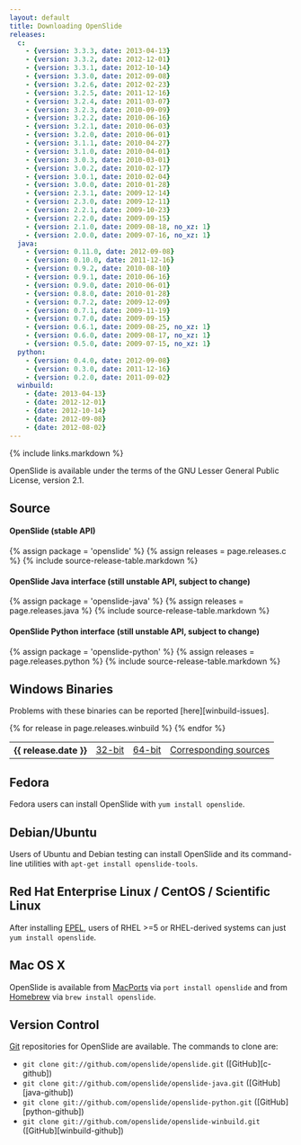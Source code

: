 ```yaml
---
layout: default
title: Downloading OpenSlide
releases:
  c:
    - {version: 3.3.3, date: 2013-04-13}
    - {version: 3.3.2, date: 2012-12-01}
    - {version: 3.3.1, date: 2012-10-14}
    - {version: 3.3.0, date: 2012-09-08}
    - {version: 3.2.6, date: 2012-02-23}
    - {version: 3.2.5, date: 2011-12-16}
    - {version: 3.2.4, date: 2011-03-07}
    - {version: 3.2.3, date: 2010-09-09}
    - {version: 3.2.2, date: 2010-06-16}
    - {version: 3.2.1, date: 2010-06-03}
    - {version: 3.2.0, date: 2010-06-01}
    - {version: 3.1.1, date: 2010-04-27}
    - {version: 3.1.0, date: 2010-04-01}
    - {version: 3.0.3, date: 2010-03-01}
    - {version: 3.0.2, date: 2010-02-17}
    - {version: 3.0.1, date: 2010-02-04}
    - {version: 3.0.0, date: 2010-01-28}
    - {version: 2.3.1, date: 2009-12-14}
    - {version: 2.3.0, date: 2009-12-11}
    - {version: 2.2.1, date: 2009-10-23}
    - {version: 2.2.0, date: 2009-09-15}
    - {version: 2.1.0, date: 2009-08-18, no_xz: 1}
    - {version: 2.0.0, date: 2009-07-16, no_xz: 1}
  java:
    - {version: 0.11.0, date: 2012-09-08}
    - {version: 0.10.0, date: 2011-12-16}
    - {version: 0.9.2, date: 2010-08-10}
    - {version: 0.9.1, date: 2010-06-16}
    - {version: 0.9.0, date: 2010-06-01}
    - {version: 0.8.0, date: 2010-01-28}
    - {version: 0.7.2, date: 2009-12-09}
    - {version: 0.7.1, date: 2009-11-19}
    - {version: 0.7.0, date: 2009-09-15}
    - {version: 0.6.1, date: 2009-08-25, no_xz: 1}
    - {version: 0.6.0, date: 2009-08-17, no_xz: 1}
    - {version: 0.5.0, date: 2009-07-15, no_xz: 1}
  python:
    - {version: 0.4.0, date: 2012-09-08}
    - {version: 0.3.0, date: 2011-12-16}
    - {version: 0.2.0, date: 2011-09-02}
  winbuild:
    - {date: 2013-04-13}
    - {date: 2012-12-01}
    - {date: 2012-10-14}
    - {date: 2012-09-08}
    - {date: 2012-08-02}
---
```


{% include links.markdown %}

OpenSlide is available under the terms of the GNU Lesser General Public License, version 2.1.

Source
------

#### OpenSlide (stable API)
{% assign package = 'openslide' %}
{% assign releases = page.releases.c %}
{% include source-release-table.markdown %}

#### OpenSlide Java interface (still unstable API, subject to change)
{% assign package = 'openslide-java' %}
{% assign releases = page.releases.java %}
{% include source-release-table.markdown %}

#### OpenSlide Python interface (still unstable API, subject to change)
{% assign package = 'openslide-python' %}
{% assign releases = page.releases.python %}
{% include source-release-table.markdown %}

Windows Binaries
----------------

Problems with these binaries can be reported [here][winbuild-issues].

<div class="releases">
  <table>
    {% for release in page.releases.winbuild %}
      <tr class="{% cycle 'winbuild': 'odd', 'even' %}">
        <th>{{ release.date }}</th>
        <td><a href="http://download.openslide.org/releases/openslide-winbuild/openslide-win32-{{ release.date|remove:'-' }}.zip">32-bit</a></td>
        <td><a href="http://download.openslide.org/releases/openslide-winbuild/openslide-win64-{{ release.date|remove:'-' }}.zip">64-bit</a></td>
        <td><a href="http://download.openslide.org/releases/openslide-winbuild/openslide-winbuild-{{ release.date|remove:'-' }}.zip">Corresponding sources</a></td>
      </tr>
    {% endfor %}
  </table>
</div>

Fedora
------
Fedora users can install OpenSlide with `yum install openslide`.

Debian/Ubuntu
-------------
Users of Ubuntu and Debian testing can install OpenSlide and its command-line
utilities with `apt-get install openslide-tools`.

Red Hat Enterprise Linux / CentOS / Scientific Linux
----------------------------------------------------
After installing [EPEL][7], users of RHEL >=5 or RHEL-derived systems can just `yum install openslide`.

[7]: https://fedoraproject.org/wiki/EPEL

Mac OS X
--------
OpenSlide is available from [MacPorts][macports] via
`port install openslide` and from [Homebrew][homebrew] via
`brew install openslide`.

[macports]: http://www.macports.org/
[homebrew]: http://mxcl.github.com/homebrew/

Version Control
---------------
[Git][8] repositories for OpenSlide are available. The commands to clone are:

 * `git clone git://github.com/openslide/openslide.git` ([GitHub][c-github])
 * `git clone git://github.com/openslide/openslide-java.git` ([GitHub][java-github])
 * `git clone git://github.com/openslide/openslide-python.git` ([GitHub][python-github])
 * `git clone git://github.com/openslide/openslide-winbuild.git` ([GitHub][winbuild-github])

[8]: http://git-scm.com/
